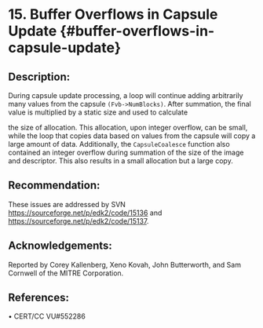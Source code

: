 <!--- @file
  buffer_overflows_in_capsule_update.md for Security Advisory
  Copyright (c) 2018, Intel Corporation. All rights reserved.<BR>

  Redistribution and use in source (original document form) and 'compiled'
  forms (converted to PDF, epub, HTML and other formats) with or without
  modification, are permitted provided that the following conditions are met:

  1) Redistributions of source code (original document form) must retain the
     above copyright notice, this list of conditions and the following
     disclaimer as the first lines of this file unmodified.

  2) Redistributions in compiled form (transformed to other DTDs, converted to
     PDF, epub, HTML and other formats) must reproduce the above copyright
     notice, this list of conditions and the following disclaimer in the
     documentation and/or other materials provided with the distribution.

  THIS DOCUMENTATION IS PROVIDED BY TIANOCORE PROJECT "AS IS" AND ANY EXPRESS OR
  IMPLIED WARRANTIES, INCLUDING, BUT NOT LIMITED TO, THE IMPLIED WARRANTIES OF
  MERCHANTABILITY AND FITNESS FOR A PARTICULAR PURPOSE ARE DISCLAIMED. IN NO
  EVENT SHALL TIANOCORE PROJECT  BE LIABLE FOR ANY DIRECT, INDIRECT, INCIDENTAL,
  SPECIAL, EXEMPLARY, OR CONSEQUENTIAL DAMAGES (INCLUDING, BUT NOT LIMITED TO,
  PROCUREMENT OF SUBSTITUTE GOODS OR SERVICES; LOSS OF USE, DATA, OR PROFITS;
  OR BUSINESS INTERRUPTION) HOWEVER CAUSED AND ON ANY THEORY OF LIABILITY,
  WHETHER IN CONTRACT, STRICT LIABILITY, OR TORT (INCLUDING NEGLIGENCE OR
  OTHERWISE) ARISING IN ANY WAY OUT OF THE USE OF THIS DOCUMENTATION, EVEN IF
  ADVISED OF THE POSSIBILITY OF SUCH DAMAGE.

-->

# 15. Buffer Overflows in Capsule Update {#buffer-overflows-in-capsule-update}


## Description:


During capsule update processing, a loop will continue adding arbitrarily many values from the capsule ```(Fvb->NumBlocks)```. After summation, the final value is multiplied by a static size and used to calculate
 

the size of allocation. This allocation, upon integer overflow, can be small, while the loop that copies
data based on values from the capsule will copy a large amount of data.
Additionally, the ```CapsuleCoalesce``` function also contained an integer overflow during summation of the size of the image and descriptor. This also results in a small allocation but a large copy.

## Recommendation:


These issues are addressed by SVN  https://sourceforge.net/p/edk2/code/15136 and  https://sourceforge.net/p/edk2/code/15137.

## Acknowledgements:


Reported by Corey Kallenberg, Xeno Kovah, John Butterworth, and Sam Cornwell of the MITRE Corporation.


## References:


• CERT/CC VU#552286